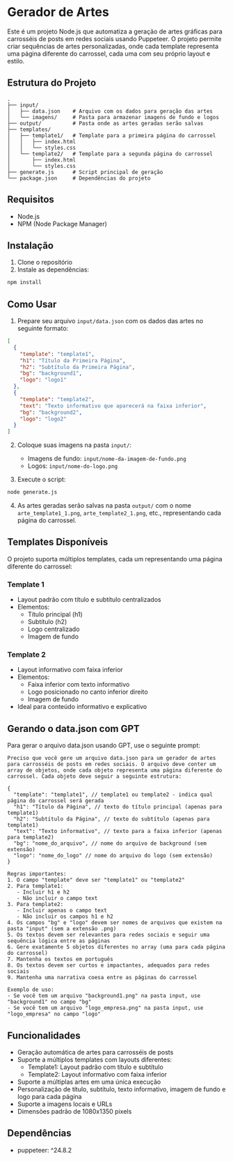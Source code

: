 # Gerador de Artes

Este é um projeto Node.js que automatiza a geração de artes gráficas para carrosséis de posts em redes sociais usando Puppeteer. O projeto permite criar sequências de artes personalizadas, onde cada template representa uma página diferente do carrossel, cada uma com seu próprio layout e estilo.

## Estrutura do Projeto

```
.
├── input/
│   ├── data.json    # Arquivo com os dados para geração das artes
│   └── imagens/     # Pasta para armazenar imagens de fundo e logos
├── output/          # Pasta onde as artes geradas serão salvas
├── templates/
│   ├── template1/   # Template para a primeira página do carrossel
│   │   ├── index.html
│   │   └── styles.css
│   └── template2/   # Template para a segunda página do carrossel
│       ├── index.html
│       └── styles.css
├── generate.js      # Script principal de geração
└── package.json     # Dependências do projeto
```

## Requisitos

- Node.js
- NPM (Node Package Manager)

## Instalação

1. Clone o repositório
2. Instale as dependências:
```bash
npm install
```

## Como Usar

1. Prepare seu arquivo `input/data.json` com os dados das artes no seguinte formato:
```json
[
  {
    "template": "template1",
    "h1": "Título da Primeira Página",
    "h2": "Subtítulo da Primeira Página",
    "bg": "background1",
    "logo": "logo1"
  },
  {
    "template": "template2",
    "text": "Texto informativo que aparecerá na faixa inferior",
    "bg": "background2",
    "logo": "logo2"
  }
]
```

2. Coloque suas imagens na pasta `input/`:
   - Imagens de fundo: `input/nome-da-imagem-de-fundo.png`
   - Logos: `input/nome-do-logo.png`

3. Execute o script:
```bash
node generate.js
```

4. As artes geradas serão salvas na pasta `output/` com o nome `arte_template1_1.png`, `arte_template2_1.png`, etc., representando cada página do carrossel.

## Templates Disponíveis

O projeto suporta múltiplos templates, cada um representando uma página diferente do carrossel:

### Template 1
- Layout padrão com título e subtítulo centralizados
- Elementos:
  - Título principal (h1)
  - Subtítulo (h2)
  - Logo centralizado
  - Imagem de fundo

### Template 2
- Layout informativo com faixa inferior
- Elementos:
  - Faixa inferior com texto informativo
  - Logo posicionado no canto inferior direito
  - Imagem de fundo
- Ideal para conteúdo informativo e explicativo

## Gerando o data.json com GPT

Para gerar o arquivo data.json usando GPT, use o seguinte prompt:

```
Preciso que você gere um arquivo data.json para um gerador de artes para carrosséis de posts em redes sociais. O arquivo deve conter um array de objetos, onde cada objeto representa uma página diferente do carrossel. Cada objeto deve seguir a seguinte estrutura:

{
  "template": "template1", // template1 ou template2 - indica qual página do carrossel será gerada
  "h1": "Título da Página", // texto do título principal (apenas para template1)
  "h2": "Subtítulo da Página", // texto do subtítulo (apenas para template1)
  "text": "Texto informativo", // texto para a faixa inferior (apenas para template2)
  "bg": "nome_do_arquivo", // nome do arquivo de background (sem extensão)
  "logo": "nome_do_logo" // nome do arquivo do logo (sem extensão)
}

Regras importantes:
1. O campo "template" deve ser "template1" ou "template2"
2. Para template1:
   - Incluir h1 e h2
   - Não incluir o campo text
3. Para template2:
   - Incluir apenas o campo text
   - Não incluir os campos h1 e h2
4. Os campos "bg" e "logo" devem ser nomes de arquivos que existem na pasta "input" (sem a extensão .png)
5. Os textos devem ser relevantes para redes sociais e seguir uma sequência lógica entre as páginas
6. Gere exatamente 5 objetos diferentes no array (uma para cada página do carrossel)
7. Mantenha os textos em português
8. Os textos devem ser curtos e impactantes, adequados para redes sociais
9. Mantenha uma narrativa coesa entre as páginas do carrossel

Exemplo de uso:
- Se você tem um arquivo "background1.png" na pasta input, use "background1" no campo "bg"
- Se você tem um arquivo "logo_empresa.png" na pasta input, use "logo_empresa" no campo "logo"
```

## Funcionalidades

- Geração automática de artes para carrosséis de posts
- Suporte a múltiplos templates com layouts diferentes:
  - Template1: Layout padrão com título e subtítulo
  - Template2: Layout informativo com faixa inferior
- Suporte a múltiplas artes em uma única execução
- Personalização de título, subtítulo, texto informativo, imagem de fundo e logo para cada página
- Suporte a imagens locais e URLs
- Dimensões padrão de 1080x1350 pixels

## Dependências

- puppeteer: ^24.8.2 